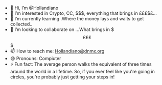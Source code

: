 - 👋 Hi, I’m @Hollandiano
- 👀 I’m interested in Crypto, CC, $$$, everything that brings in $£$££$$£$...
- 🌱 I’m currently learning .Where the money lays and waits to get collected..
- 💞️ I’m looking to collaborate on ...What brings in $$$£££$$$
- 📫 How to reach me:   <Hollandiano@dnmx.org>
- 😄 Pronouns: Compiuter
- ⚡ Fun fact: The average person walks the equivalent of three times around the world in a lifetime. So, if you ever feel like you're going in circles, you're probably just getting your steps in!

<!---
Hollandiano/Hollandiano is a ✨ special ✨ repository because its `README.md` (this file) appears on your GitHub profile.
You can click the Preview link to take a look at your changes.
--->
